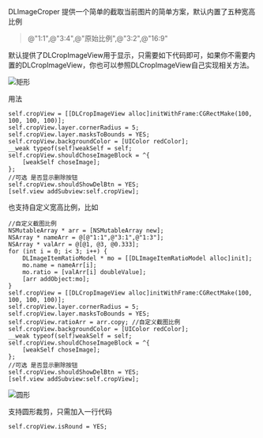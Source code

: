 DLImageCroper 提供一个简单的截取当前图片的简单方案，默认内置了五种宽高比例

> @"1:1",@"3:4",@"原始比例",@"3:2",@"16:9"

默认提供了DLCropImageView用于显示，只需要如下代码即可，如果你不需要内置的DLCropImageView，你也可以参照DLCropImageView自己实现相关方法。

![矩形](https://p6-juejin.byteimg.com/tos-cn-i-k3u1fbpfcp/4fb889a7c67a42cf97f85a254d06040d~tplv-k3u1fbpfcp-watermark.image)

用法

```
self.cropView = [[DLCropImageView alloc]initWithFrame:CGRectMake(100, 100, 100, 100)];
self.cropView.layer.cornerRadius = 5;
self.cropView.layer.masksToBounds = YES;
self.cropView.backgroundColor = [UIColor redColor];
__weak typeof(self)weakSelf = self;
self.cropView.shouldChoseImageBlock = ^{
    [weakSelf choseImage];
};
//可选 是否显示删除按钮
self.cropView.shouldShowDelBtn = YES;
[self.view addSubview:self.cropView];
```

也支持自定义宽高比例，比如

```
//自定义截图比例
NSMutableArray * arr = [NSMutableArray new];
NSArray * nameArr = @[@"1:1",@"3:1",@"1:3"];
NSArray * valArr = @[@1, @3, @0.333];
for (int i = 0; i< 3; i++) {
    DLImageItemRatioModel * mo = [[DLImageItemRatioModel alloc]init];
    mo.name = nameArr[i];
    mo.ratio = [valArr[i] doubleValue];
    [arr addObject:mo];
}
self.cropView = [[DLCropImageView alloc]initWithFrame:CGRectMake(100, 100, 100, 100)];
self.cropView.layer.cornerRadius = 5;
self.cropView.layer.masksToBounds = YES;
self.cropView.ratioArr = arr.copy; //自定义截图比例
self.cropView.backgroundColor = [UIColor redColor];
__weak typeof(self)weakSelf = self;
self.cropView.shouldChoseImageBlock = ^{
    [weakSelf choseImage];
};
//可选 是否显示删除按钮
self.cropView.shouldShowDelBtn = YES;
[self.view addSubview:self.cropView];
```

![圆形](https://p6-juejin.byteimg.com/tos-cn-i-k3u1fbpfcp/7dd8ebceb6244411b5102357cb050dfc~tplv-k3u1fbpfcp-watermark.image)

支持圆形裁剪，只需加入一行代码

```
self.cropView.isRound = YES;
```

